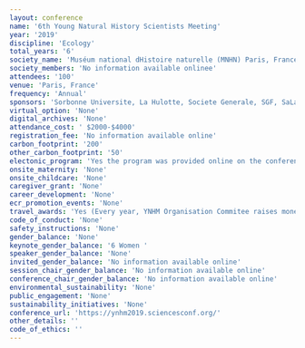 ```yaml
---
layout: conference 
name: '6th Young Natural History Scientists Meeting'
year: '2019'
discipline: 'Ecology'
total_years: '6'
society_name: 'Muséum national dHistoire naturelle (MNHN) Paris, France'
society_members: 'No information available onlinee'
attendees: '100'
venue: 'Paris, France'
frequency: 'Annual'
sponsors: 'Sorbonne Universite, La Hulotte, Societe Generale, SGF, SaLaMandre, AFIE, Sfe2, Societe Francaise de Systematique, Les AMIS Du Museum, ESPECES, SPS, PCI (Peer Community In)'
virtual_option: 'None'
digital_archives: 'None'
attendance_cost: ' $2000-$4000'
registration_fee: 'No information available online'
carbon_footprint: '200'
other_carbon_footprint: '50'
electonic_program: 'Yes the program was provided online on the conference website.'
onsite_maternity: 'None'
onsite_childcare: 'None'
caregiver_grant: 'None'
career_development: 'None'
ecr_promotion_events: 'None'
travel_awards: 'Yes (Every year, YNHM Organisation Commitee raises money to help participants with their travel and VISA expenses only. We are pleased to be able to offer some financial help for participats to attend the meeting. Because of budget restrictions of this year we will deside the amount with the limits of our budget.   Priority will be given to participants with an oral communication.)'
code_of_conduct: 'None'
safety_instructions: 'None'
gender_balance: 'None'
keynote_gender_balance: '6 Women '
speaker_gender_balance: 'None'
invited_gender_balance: 'No information available online'
session_chair_gender_balance: 'No information available online'
conference_chair_gender_balance: 'No information available online'
environmental_sustainability: 'None'
public_engagement: 'None'
sustainability_initiatives: 'None'
conference_url: 'https://ynhm2019.sciencesconf.org/'
other_details: ''
code_of_ethics: ''
---
```

